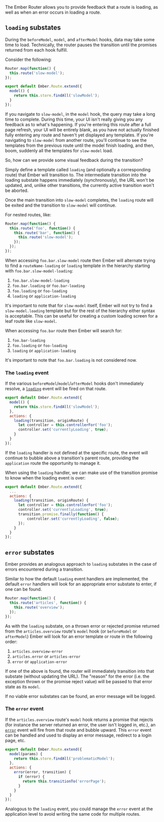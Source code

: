 The Ember Router allows you to provide feedback that a route is loading, as well
as when an error occurs in loading a route.

## `loading` substates

During the `beforeModel`, `model`, and `afterModel` hooks, data may take some
time to load. Technically, the router pauses the transition until the promises
returned from each hook fulfill.

Consider the following:

```app/router.js
Router.map(function() {
  this.route('slow-model');
});
```

```app/routes/slow-model.js
export default Ember.Route.extend({
  model() {
    return this.store.findAll('slowModel');
  }
});
```

If you navigate to `slow-model`, in the `model` hook,
the query may take a long time to complete.
During this time, your UI isn't really giving you any feedback as to
what's happening. If you're entering this route after a full page
refresh, your UI will be entirely blank, as you have not actually
finished fully entering any route and haven't yet displayed any
templates. If you're navigating to `slow-model` from another
route, you'll continue to see the templates from the previous route
until the model finish loading, and then, boom, suddenly all the
templates for `slow-model` load.

So, how can we provide some visual feedback during the transition?

Simply define a template called `loading` (and optionally a corresponding route)
that Ember will transition to. The
intermediate transition into the loading substate happens immediately
(synchronously), the URL won't be updated, and, unlike other transitions, the
currently active transition won't be aborted.

Once the main transition into `slow-model` completes, the `loading`
route will be exited and the transition to `slow-model` will continue.

For nested routes, like:

```app/router.js
Router.map(function() {
  this.route('foo', function() {
    this.route('bar', function() {
      this.route('slow-model');
    });
  });
});
```

When accessing `foo.bar.slow-model` route then Ember will alternate trying to
find a `routeName-loading` or `loading` template in the hierarchy starting with
`foo.bar.slow-model-loading`:

1. `foo.bar.slow-model-loading`
2. `foo.bar.loading` or `foo.bar-loading`
3. `foo.loading` or `foo-loading`
4. `loading` or `application-loading`

It's important to note that for `slow-model` itself, Ember will not try to
find a `slow-model.loading` template but for the rest of the hierarchy either
syntax is acceptable. This can be useful for creating a custom loading screen
for a leaf route like `slow-model`.

When accessing `foo.bar` route then Ember will search for:

1. `foo.bar-loading`
2. `foo.loading` or `foo-loading`
3. `loading` or `application-loading`

It's important to note that `foo.bar.loading` is not considered now.

### The `loading` event

If the various `beforeModel`/`model`/`afterModel` hooks
don't immediately resolve, a [`loading`][1] event will be fired on that route.

[1]: http://emberjs.com/api/classes/Ember.Route.html#event_loading

```app/routes/foo-slow-model.js
export default Ember.Route.extend({
  model() {
    return this.store.findAll('slowModel');
  },
  actions: {
    loading(transition, originRoute) {
      let controller = this.controllerFor('foo');
      controller.set('currentlyLoading', true);
    }
  }
});
```

If the `loading` handler is not defined at the specific route,
the event will continue to bubble above a transition's parent
route, providing the `application` route the opportunity to manage it.

When using the `loading` handler, we can make use of the transition promise to know when the loading event is over:

```app/routes/foo-slow-model.js
export default Ember.Route.extend({
  ...
  actions: {
    loading(transition, originRoute) {
      let controller = this.controllerFor('foo');
      controller.set('currentlyLoading', true);
      transition.promise.finally(function() {
          controller.set('currentlyLoading', false);
      });
    }
  }
});
```

## `error` substates

Ember provides an analogous approach to `loading` substates in
the case of errors encountered during a transition.

Similar to how the default `loading` event handlers are implemented,
the default `error` handlers will look for an appropriate error substate to
enter, if one can be found.

```app/router.js
Router.map(function() {
  this.route('articles', function() {
    this.route('overview');
  });
});
```

As with the `loading` substate, on a thrown error or rejected promise returned
from the `articles.overview` route's `model` hook (or `beforeModel` or
`afterModel`) Ember will look for an error template or route in the following
order:

1. `articles.overview-error`
2. `articles.error` or `articles-error`
3. `error` or `application-error`

If one of the above is found, the router will immediately transition into
that substate (without updating the URL). The "reason" for the error
(i.e. the exception thrown or the promise reject value) will be passed
to that error state as its `model`.

If no viable error substates can be found, an error message will be
logged.

### The `error` event

If the `articles.overview` route's `model` hook returns a promise that rejects
(for instance the server returned an error, the user isn't logged in,
etc.), an [`error`][1] event will fire from that route and bubble upward.
This `error` event can be handled and used to display an error message,
redirect to a login page, etc.

[1]: http://emberjs.com/api/classes/Ember.Route.html#event_error

```app/routes/articles-overview.js
export default Ember.Route.extend({
  model(params) {
    return this.store.findAll('problematicModel');
  },
  actions: {
    error(error, transition) {
      if (error) {
        return this.transitionTo('errorPage');
      }
    }
  }
});
```

Analogous to the `loading` event, you could manage the `error` event
at the application level to avoid writing the same code for multiple routes.
